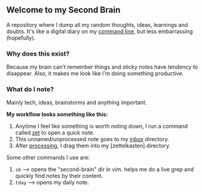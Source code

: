 ## Welcome to my Second Brain

A repository where I dump all my random thoughts, ideas, learnings and doubts. It's like a digital diary on my [command line](https://github.com/vgnshiyer/.dotfiles?tab=readme-ov-file#3-bonus), but less embarrassing (hopefully).

### Why does this exist?

Because my brain can't remember things and sticky notes have tendency to disappear. Also, it makes me look like I'm doing something productive.

### What do I note?

Mainly tech, ideas, brainstorms and anything important.

**My workflow looks something like this:**

1. Anytime I feel like something is worth noting down, I run a command called [zet](https://github.com/vgnshiyer/.dotfiles/blob/main/.config/fish/functions/zet.fish) to open a quick note.
2. This unnamed/unprocessed note goes to my [inbox](https://github.com/vgnshiyer/second-brain/tree/main/0-inbox) directory.
3. After [processing](https://github.com/vgnshiyer/second-brain/tree/main/0-inbox#unprocessed-notes-go-here), I drag them into my [zettelkasten] directory.

Some other commands I use are:

1. `sb` --> opens the "second-brain" dir in vim. <C-g> helps me do a live grep and quickly find notes by their content.
2. `tday` --> opens my daily note.
